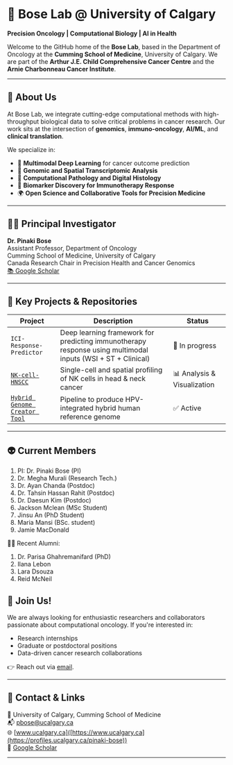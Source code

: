 # 🧬 Bose Lab @ University of Calgary
**Precision Oncology | Computational Biology | AI in Health**

Welcome to the GitHub home of the **Bose Lab**, based in the Department of Oncology at the **Cumming School of Medicine**, University of Calgary. We are part of the **Arthur J.E. Child Comprehensive Cancer Centre** and the **Arnie Charbonneau Cancer Institute**.

---

## 🔬 About Us

At Bose Lab, we integrate cutting-edge computational methods with high-throughput biological data to solve critical problems in cancer research. Our work sits at the intersection of **genomics**, **immuno-oncology**, **AI/ML**, and **clinical translation**.

We specialize in:
- 🧠 **Multimodal Deep Learning** for cancer outcome prediction  
- 🧬 **Genomic and Spatial Transcriptomic Analysis**  
- 🧫 **Computational Pathology and Digital Histology**  
- 🧪 **Biomarker Discovery for Immunotherapy Response**
- 🌍 **Open Science and Collaborative Tools for Precision Medicine**

---

## 🧑‍🔬 Principal Investigator

**Dr. Pinaki Bose**  
Assistant Professor, Department of Oncology  
Cumming School of Medicine, University of Calgary  
Canada Research Chair in Precision Health and Cancer Genomics  
[📚 Google Scholar]([https://scholar.google.com/](https://scholar.google.com/citations?user=E6rsmTUAAAAJ&hl=en))

---

## 🧰 Key Projects & Repositories

| Project | Description | Status |
|--------|-------------|--------|
| `ICI-Response-Predictor` | Deep learning framework for predicting immunotherapy response using multimodal inputs (WSI + ST + Clinical) | 🔬 In progress |
| [`NK-cell-HNSCC`](https://github.com/Bose-Lab-ucalgary/NKCell) | Single-cell and spatial profiling of NK cells in head & neck cancer | 📊 Analysis & Visualization |
| [`Hybrid Genome Creator Tool`](https://github.com/Bose-Lab-ucalgary/decodon) | Pipeline to produce HPV-integrated hybrid human reference genome | ✅ Active |

---

## 👽 Current Members

1. PI: Dr. Pinaki Bose (PI)
1. Dr. Megha Murali (Research Tech.)
1. Dr. Ayan Chanda (Postdoc)
1. Dr. Tahsin Hassan Rahit (Postdoc)
1. Dr. Daesun Kim (Postdoc)
1. Jackson Mclean (MSc Student)
1. Jinsu An (PhD Student)
1. Maria Mansi (BSc. student)
1. Jamie MacDonald

🧑‍🎓 Recent Alumni:

1. Dr. Parisa Ghahremanifard (PhD)
1. Ilana Lebon
1. Lara Dsouza
1. Reid McNeil

## 📢 Join Us!

We are always looking for enthusiastic researchers and collaborators passionate about computational oncology. If you're interested in:
- Research internships
- Graduate or postdoctoral positions
- Data-driven cancer research collaborations
  
👉 Reach out via [email](mailto:pbose@ucalgary.ca).

---

## 📎 Contact & Links

📍 University of Calgary, Cumming School of Medicine  
📬 pbose@ucalgary.ca  
🌐 [www.ucalgary.ca]([https://www.ucalgary.ca](https://profiles.ucalgary.ca/pinaki-bose))  
🔗 [Google Scholar]([https://scholar.google.com/](https://scholar.google.com/citations?user=E6rsmTUAAAAJ&hl=en))

---
